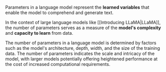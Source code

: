 Parameters in a language model represent the **learned variables** that enable the model to comprehend and generate text.

In the context of large language models like [[Introducing LLaMA|LLaMA]], the number of parameters serves as a measure of the **model's complexity** and **capacity to learn** from data.

The number of parameters in a language model is determined by factors such as the model's architecture, depth, width, and the size of the training data. The number of parameters indicates the scale and intricacy of the model, with larger models potentially offering heightened performance at the cost of increased computational requirements.
